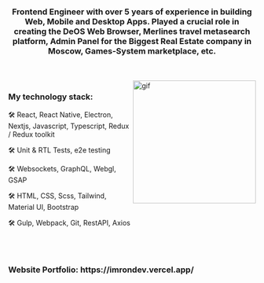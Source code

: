 <h3 align="center">Frontend Engineer with over 5 years of experience in building Web, Mobile and Desktop Apps. Played a crucial role in creating the DeOS Web Browser, Merlines travel metasearch platform, Admin Panel for the Biggest Real Estate company in Moscow, Games-System marketplace, etc.</h3>
<br> <br>
<img align="right" height="250" src="https://media3.giphy.com/media/qgQUggAC3Pfv687qPC/giphy.gif" alt="gif">
<h3>My technology stack:</h3>

🛠 React, React Native, Electron, Nextjs, Javascript, Typescript, Redux / Redux toolkit

🛠 Unit & RTL Tests, e2e testing

🛠 Websockets, GraphQL, Webgl, GSAP

🛠 HTML, CSS, Scss, Tailwind, Material UI, Bootstrap

🛠 Gulp, Webpack, Git, RestAPI, Axios

<br><br>
<h3>Website Portfolio: https://imrondev.vercel.app/</h3>
